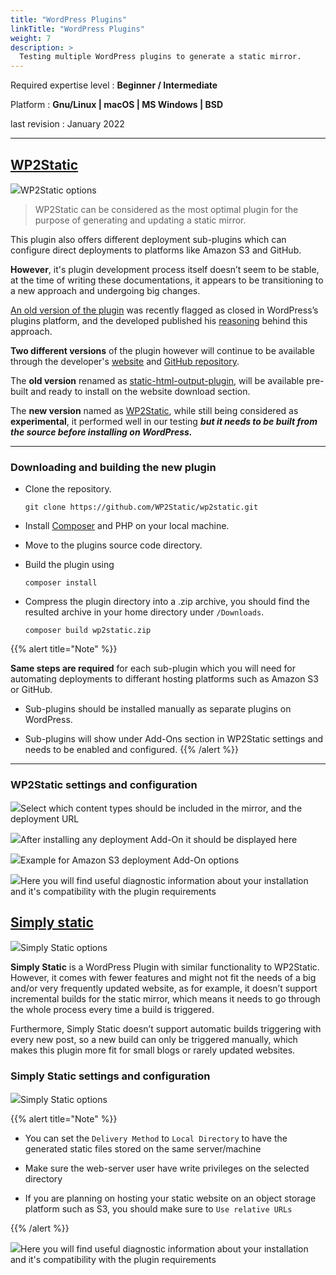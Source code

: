 ```yaml
---
title: "WordPress Plugins"
linkTitle: "WordPress Plugins"
weight: 7
description: >
  Testing multiple WordPress plugins to generate a static mirror.
---
```


Required expertise level : **Beginner / Intermediate**

Platform : **Gnu/Linux | macOS | MS Windows | BSD**

last revision : January 2022

-----

## [WP2Static](https://github.com/WP2Static)

![](/images/wp2static/1.png)WP2Static options

>WP2Static can be considered as the most optimal plugin for the purpose of generating and updating a static mirror.

This plugin also offers different deployment sub-plugins which can configure direct deployments to platforms like Amazon S3 and GitHub.

**However**, it's plugin development process itself doesn’t seem to be stable, at the time of writing these documentations, it appears to be transitioning to a new approach and undergoing big changes.

[An old version of the plugin](https://wordpress.org/plugins/static-html-output-plugin/) was recently flagged as closed in WordPress’s plugins platform, and the developed published his [reasoning](https://staticword.press/t/removal-of-wp2static-from-wordpress-org/159) behind this approach.

**Two different versions** of the plugin however will continue to be available through the developer's [website](https://wp2static.com/) and [GitHub repository](https://github.com/WP2Static).

The **old version** renamed as [static-html-output-plugin](https://github.com/WP2Static/static-html-output-plugin), will be available pre-built and ready to install on the website download section.

The **new version** named as [WP2Static](https://github.com/WP2Static/wp2static), while still being considered as **experimental**, it performed well in our testing **_but it needs to be built from the source before installing on WordPress._**

----

### Downloading and building the new plugin

- Clone the repository.

    `git clone https://github.com/WP2Static/wp2static.git`

- Install [Composer](https://getcomposer.org/) and PHP on your local machine.

- Move to the plugins source code directory.

- Build the plugin using

    `composer install`

- Compress the plugin directory into a .zip archive, you should find the resulted archive in your home directory under `/Downloads`.

    `composer build wp2static.zip`

{{% alert title="Note" %}}

**Same steps are required** for each sub-plugin which you will need for automating deployments to differant hosting platforms such as Amazon S3 or GitHub.

- Sub-plugins should be installed manually as separate plugins on WordPress.

- Sub-plugins will show under Add-Ons section in WP2Static settings and needs to be enabled and configured.
{{% /alert %}}

----

### WP2Static settings and configuration

![](/images/wp2static/2.png)Select which content types should be included in the mirror, and the deployment URL

![](/images/wp2static/3.png)After installing any deployment Add-On it should be displayed here

![](/images/wp2static/4.png)Example for Amazon S3 deployment Add-On options

![](/images/wp2static/5.png)Here you will find useful diagnostic information about your installation and it's compatibility with the plugin requirements


## [Simply static](https://wordpress.org/plugins/simply-static/)

![](/images/simplystatic/1.png)Simply Static options

**Simply Static** is a WordPress Plugin with similar functionality to WP2Static. However, it comes with fewer features and might not fit the needs of a big and/or very frequently updated website, as for example, it doesn’t support incremental builds for the static mirror, which means it needs to go through the whole process every time a build is triggered.

Furthermore, Simply Static doesn’t support automatic builds triggering with every new post, so a new build can only be triggered manually, which makes this plugin more fit for small blogs or rarely updated websites.

### Simply Static settings and configuration

![](/images/simplystatic/2.png)Simply Static options

{{% alert title="Note" %}}

- You can set the `Delivery Method` to `Local Directory` to have the generated static files stored on the same server/machine

- Make sure the web-server user have write privileges on the selected directory

- If you are planning on hosting your static website on an object storage platform such as S3, you should make sure to `Use relative URLs`

{{% /alert %}}

![](/images/simplystatic/3.png)Here you will find useful diagnostic information about your installation and it's compatibility with the plugin requirements